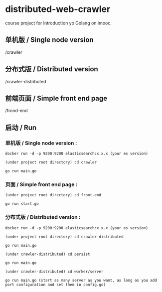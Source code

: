 # distributed-web-crawler
course project for Introduction yo Golang on imooc.

## 单机版 / Single node version
/crawler

## 分布式版 / Distributed version
/crawler-distributed

## 前端页面 / Simple front end page
/frond-end

## 启动 / Run
### 单机版 / Single node version :
`docker run -d -p 9200:9200 elasticsearch:x.x.x (your es version)`

`(under project root directory) cd crawler`

`go run main.go`
### 页面 / Simple front end page :
`(under project root directory) cd front-end`

`go run start.go`

### 分布式版 / Distributed version :
`docker run -d -p 9200:9200 elasticsearch:x.x.x (your es version)`

`(under project root directory) cd crawler-distributed`

`go run main.go`

`(under crawler-distributed) cd persist`

`go run main.go`

`(under crawler-distributed) cd worker/server`

`go run main.go (start as many server as you want, as long as you add port configuration and set them in config.go)`